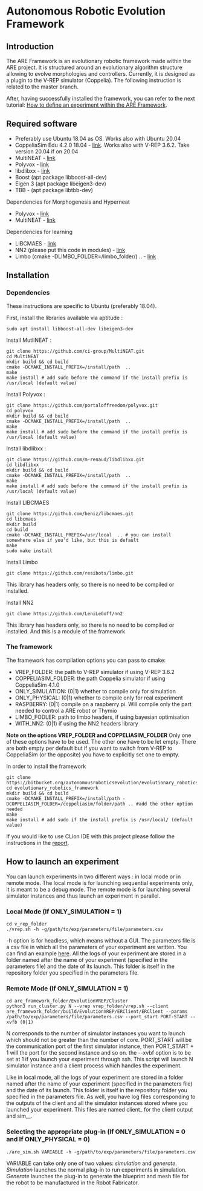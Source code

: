 # Autonomous Robotic Evolution Framework

## Introduction

The ARE Framework is an evolutionary robotic framework made within the ARE project. It is structured around an evolutionary algorithm structure allowing to evolve morphologies and controllers. Currently, it is designed as a plugin to the V-REP simulator (Coppelia). The following instruction is related to the master branch. 

After, having successfully installed the framework, you can refer to the next tutorial: [How to define an experiment within the ARE Framework](https://bitbucket.org/autonomousroboticsevolution/evolutionary_robotics_framework/wiki/Defining%20an%20experiment%20within%20the%20ARE%20Framework).

## Required software

* Preferably use Ubuntu 18.04 as OS. Works also with Ubuntu 20.04
* CoppeliaSim Edu 4.2.0 18.04 - [link](https://www.coppeliarobotics.com/files/CoppeliaSim_Edu_V4_2_0_Ubuntu18_04.tar.xz). Works also with V-REP 3.6.2. Take version 20.04 if on 20.04
* MultiNEAT -  [link](https://github.com/ci-group/MultiNEAT)
* Polyvox - [link](https://github.com/portaloffreedom/polyvox) 
* libdlibxx - [link](https://github.com/m-renaud/libdlibxx)
* Boost (apt package libboost-all-dev)
* Eigen 3 (apt package libeigen3-dev)
* TBB - (apt package libtbb-dev)

Dependencies for Morphogenesis and Hyperneat

* Polyvox - [link](https://github.com/portaloffreedom/polyvox) 
* MultiNEAT -  [link](https://github.com/ci-group/MultiNEAT)

Dependencies for learning 

* LIBCMAES - [link](https://github.com/beniz/libcmaes)
* NN2 (please put this code in modules) - [link](https://github.com/LeniLeGoff/nn2)
* Limbo (cmake -DLIMBO_FOLDER=/limbo_folder/) .. - [link](https://github.com/resibots/limbo)

## Installation

### Dependencies 

These instructions are specific to Ubuntu (preferably 18.04).

First, install the libraries available via aptitude :
```
sudo apt install libboost-all-dev libeigen3-dev 
```

Install MutliNEAT :
```
git clone https://github.com/ci-group/MultiNEAT.git
cd MultiNEAT
mkdir build && cd build
cmake -DCMAKE_INSTALL_PREFIX=/install/path  ..
make 
make install # add sudo before the command if the install prefix is /usr/local (default value)
```

Install Polyvox :
```
git clone https://github.com/portaloffreedom/polyvox.git
cd polyvox
mkdir build && cd build
cmake -DCMAKE_INSTALL_PREFIX=/install/path  ..
make 
make install # add sudo before the command if the install prefix is /usr/local (default value)
```

Install libdlibxx :
```
git clone https://github.com/m-renaud/libdlibxx.git
cd libdlibxx
mkdir build && cd build
cmake -DCMAKE_INSTALL_PREFIX=/install/path  ..
make 
make install # add sudo before the command if the install prefix is /usr/local (default value)
```

Install LIBCMAES
```
git clone https://github.com/beniz/libcmaes.git
cd libcmaes
mkdir build
cd build
cmake -DCMAKE_INSTALL_PREFIX=/usr/local  .. # you can install somewhere else if you'd like, but this is default
make
sudo make install
```

Install Limbo
```
git clone https://github.com/resibots/limbo.git
```
This library has headers only, so there is no need to be compiled or installed. 

Install NN2
```
git clone https://github.com/LeniLeGoff/nn2
```
This library has headers only, so there is no need to be compiled or installed. 
And this is a module of the framework

### The framework

The framework has compilation options you can pass to cmake:

* VREP_FOLDER: the path to V-REP simulator if using V-REP 3.6.2
* COPPELIASIM_FOLDER: the path Coppelia simulator if using CoppeliaSim 4.1.0
* ONLY_SIMULATION: (0|1) whether to compile only for simulation
* ONLY_PHYSICAL: (0|1) whether to compile only for real experiment
* RASPBERRY: (0|1) compile on a raspberry pi. Will compile only the part needed to control a ARE robot or Thymio
* LIMBO_FODLER: path to limbo headers, if using bayesian optimisation
* WITH_NN2: (0|1) if using the NN2 headers library

**Note on the options VREP_FOLDER and COPPELIASIM_FOLDER** Only one of these options have to be used. The other one have to be let empty. There are both empty per default but if you want to switch from V-REP to CoppeliaSim (or the opposite) you have to explicitly set one to empty.  

In order to install the framework
```
git clone https://bitbucket.org/autonomousroboticsevolution/evolutionary_robotics_framework.git
cd evolutionary_robotics_framework
mkdir build && cd build
cmake -DCMAKE_INSTALL_PREFIX=/install/path -DCOPPELIASIM_FOLDER=/coppeliasim/folder/path .. #add the other option needed 
make
make install # add sudo if the install prefix is /usr/local/ (default value)
```
If you would like to use CLion IDE with this project please follow the instructions in the [report](https://www.overleaf.com/8988212588bdkjhpfdtckz).

## How to launch an experiment

You can launch experiments in two different ways : in local mode or in remote mode. The local mode is for launching sequential experiments only, it is meant to be a debug mode. The remote mode is for launching several simulator instances and thus launch an experiment in parallel.

### Local Mode (If ONLY_SIMULATION = 1)

```
cd v_rep_folder
./vrep.sh -h -g/path/to/exp/parameters/file/parameters.csv
```
-h option is for headless, which means without a GUI. The parameters file is a csv file in which all the parameters of your experiment are written. You can find an example [here](https://bitbucket.org/autonomousroboticsevolution/evolutionary_robotics_framework/src/restruct_refact/EvolutionVREP/experiments/hyperneat/parameters.csv).
All the logs of your experiment are stored in a folder named after the name of your experiment (specified in the parameters file) and the date of its launch. This folder is itself in the repository folder you specified in the parameters file.

### Remote Mode (If ONLY_SIMULATION = 1)

```
cd are_framework_folder/EvolutionVREP/Cluster
python3 run_cluster.py N --vrep vrep_folder/vrep.sh --client are_framework_folder/build/EvolutionVREP/ERClient/ERClient --params /path/to/exp/parameters/file/parameters.csv --port_start PORT-START --xvfb (0|1)
```
N corresponds to the number of simulator instances you want to launch which should not be greater than the number of core. PORT_START will be the communication port of the first simulator instance, then PORT_START + 1 will the port for the second instance and so on.
the --xvbf option is to be set at 1 if you launch your experiment through ssh. This script will launch N simulator instance and a client process which handles the experiment.

Like in local mode, all the logs of your experiment are stored in a folder named after the name of your experiment (specified in the parameters file) and the date of its launch. This folder is itself in the repository folder you specified in the parameters file.
As well, you have log files corresponding to the outputs of the client and all the simulator instances stored where you launched your experiment. This files are named client_<date> for the client output and sim_<nb-instance>_<date>.

### Selecting the appropriate plug-in (If ONLY_SIMULATION = 0 and If ONLY_PHYSICAL = 0)

```
./are_sim.sh VARIABLE -h -g/path/to/exp/parameters/file/parameters.csv
```

VARIABLE can take only one of two values: *simulation* and *generate*. *Simulation* launches the normal plug-in to run experiments in simulation. *Generate* launches the plug-in to generate the blueprint and mesh file for the robot to be manufactured in the Robot Fabricator.  
